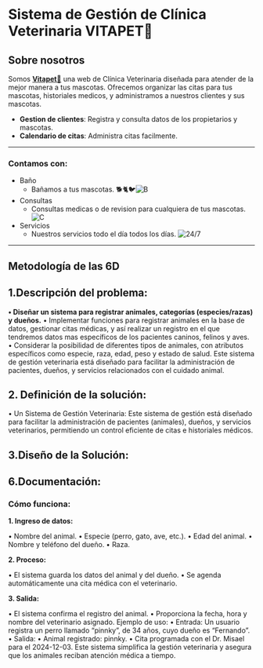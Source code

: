 # Sistema de Gestión de Clínica Veterinaria **VITAPET🐾**
## Sobre nosotros
Somos [**Vitapet🐾**](http://127.0.0.1:5000 "Conocenos") una web de Clínica Veterinaria diseñada para  atender de la mejor manera a tus mascotas. Ofrecemos organizar las citas para tus mascotas, historiales medicos, y administramos a nuestros clientes y sus mascotas.

- **Gestion de clientes**: Registra y consulta datos de los propietarios y mascotas.
- **Calendario de citas**: Administra citas facilmente.
---
### **Contamos con:** 
* Baño 
    * Bañamos a tus mascotas. 🐕🐈🐦![B](perrobañado.png)
* Consultas
    * Consultas medicas o de revision para cualquiera de tus mascotas.![C](animales.png)
* Servicios
    * Nuestros servicios todo el día todos los días.
    ![24/7](247.png)
 ---
## Metodología de las 6D
## 1.Descripción del problema:
 **• Diseñar un sistema para registrar animales, categorías (especies/razas) y dueños.**
• Implementar funciones para registrar animales en la base de datos, gestionar citas médicas, y así realizar un registro en el que tendremos datos mas específicos de los pacientes caninos, felinos y aves.
• Considerar la posibilidad de diferentes tipos de animales, con atributos específicos como especie, raza, edad, peso y estado de salud. Este sistema de gestión veterinaria está diseñado para facilitar la administración de pacientes, dueños, y servicios relacionados con el cuidado animal.
## 2. Definición de la solución:
• Un Sistema de Gestión Veterinaria: Este sistema de gestión está diseñado para facilitar la administración de pacientes (animales), dueños, y servicios veterinarios, permitiendo un control eficiente de citas e historiales médicos.
## 3.Diseño de la Solución:
 
## 6.Documentación:
### **Cómo funciona:**
**1. Ingreso de datos:**

• Nombre del animal.
• Especie (perro, gato, ave, etc.).
• Edad del animal.
• Nombre y teléfono del dueño.
• Raza.

**2. Proceso:**

• El sistema guarda los datos del animal y del dueño.
• Se agenda automáticamente una cita médica con el veterinario.

**3. Salida:**

• El sistema confirma el registro del animal.
• Proporciona la fecha, hora y nombre del veterinario asignado.
Ejemplo de uso:
• Entrada: Un usuario registra un perro llamado “pinnky”, de 34 años, cuyo dueño es “Fernando”.
• Salida:
• Animal registrado: pinnky. 
• Cita programada con el Dr. Misael para el 2024-12-03.
Este sistema simplifica la gestión veterinaria y asegura que los animales reciban atención médica a tiempo.
